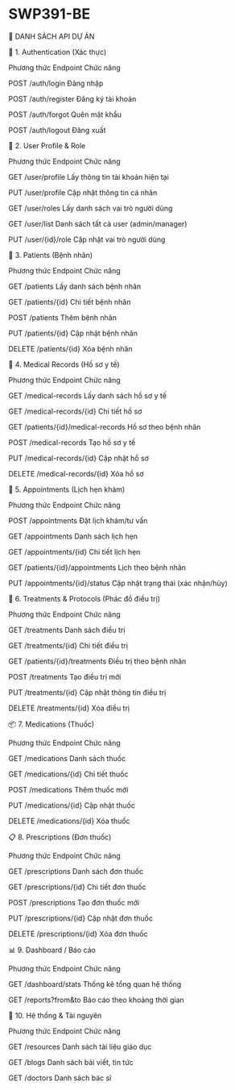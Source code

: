 # SWP391-BE
📄 DANH SÁCH API DỰ ÁN


🔐 1. Authentication (Xác thực)


Phương thức	Endpoint	Chức năng

POST	/auth/login	Đăng nhập

POST	/auth/register	Đăng ký tài khoản

POST	/auth/forgot	Quên mật khẩu

POST	/auth/logout	Đăng xuất


👤 2. User Profile & Role

Phương thức	Endpoint	Chức năng

GET	/user/profile	Lấy thông tin tài khoản hiện tại

PUT	/user/profile	Cập nhật thông tin cá nhân

GET	/user/roles	Lấy danh sách vai trò người dùng

GET	/user/list	Danh sách tất cả user (admin/manager)

PUT	/user/{id}/role	Cập nhật vai trò người dùng


🧍 3. Patients (Bệnh nhân)

Phương thức	Endpoint	Chức năng

GET	/patients	Lấy danh sách bệnh nhân

GET	/patients/{id}	Chi tiết bệnh nhân

POST	/patients	Thêm bệnh nhân

PUT	/patients/{id}	Cập nhật bệnh nhân

DELETE	/patients/{id}	Xóa bệnh nhân


📝 4. Medical Records (Hồ sơ y tế)

Phương thức	Endpoint	Chức năng

GET	/medical-records	Lấy danh sách hồ sơ y tế

GET	/medical-records/{id}	Chi tiết hồ sơ

GET	/patients/{id}/medical-records	Hồ sơ theo bệnh nhân

POST	/medical-records	Tạo hồ sơ y tế

PUT	/medical-records/{id}	Cập nhật hồ sơ

DELETE	/medical-records/{id}	Xóa hồ sơ


📅 5. Appointments (Lịch hẹn khám)

Phương thức	Endpoint	Chức năng

POST	/appointments	Đặt lịch khám/tư vấn

GET	/appointments	Danh sách lịch hẹn

GET	/appointments/{id}	Chi tiết lịch hẹn

GET	/patients/{id}/appointments	Lịch theo bệnh nhân

PUT	/appointments/{id}/status	Cập nhật trạng thái (xác nhận/hủy)



💊 6. Treatments & Protocols (Phác đồ điều trị)

Phương thức	Endpoint	Chức năng

GET	/treatments	Danh sách điều trị

GET	/treatments/{id}	Chi tiết điều trị

GET	/patients/{id}/treatments	Điều trị theo bệnh nhân

POST	/treatments	Tạo điều trị mới

PUT	/treatments/{id}	Cập nhật thông tin điều trị

DELETE	/treatments/{id}	Xóa điều trị


📦 7. Medications (Thuốc)

Phương thức	Endpoint	Chức năng

GET	/medications	Danh sách thuốc

GET	/medications/{id}	Chi tiết thuốc

POST	/medications	Thêm thuốc mới

PUT	/medications/{id}	Cập nhật thuốc

DELETE	/medications/{id}	Xóa thuốc


📋 8. Prescriptions (Đơn thuốc)

Phương thức	Endpoint	Chức năng

GET	/prescriptions	Danh sách đơn thuốc

GET	/prescriptions/{id}	Chi tiết đơn thuốc

POST	/prescriptions	Tạo đơn thuốc mới

PUT	/prescriptions/{id}	Cập nhật đơn thuốc

DELETE	/prescriptions/{id}	Xóa đơn thuốc


📊 9. Dashboard / Báo cáo

Phương thức	Endpoint	Chức năng

GET	/dashboard/stats	Thống kê tổng quan hệ thống

GET	/reports?from&to	Báo cáo theo khoảng thời gian


🏥 10. Hệ thống & Tài nguyên

Phương thức	Endpoint	Chức năng

GET	/resources	Danh sách tài liệu giáo dục

GET	/blogs	Danh sách bài viết, tin tức

GET	/doctors	Danh sách bác sĩ
